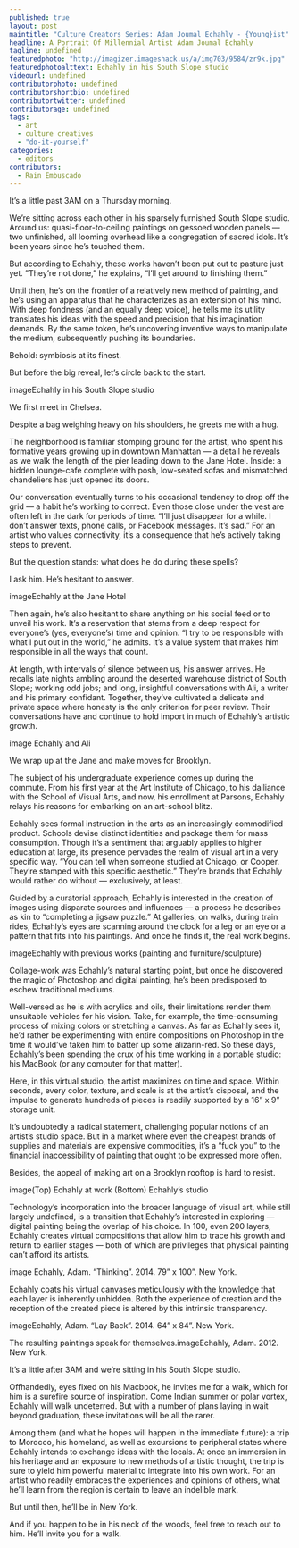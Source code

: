 ```yaml
---
published: true
layout: post
maintitle: "Culture Creators Series: Adam Joumal Echahly - {Young}ist"
headline: A Portrait Of Millennial Artist Adam Joumal Echahly
tagline: undefined
featuredphoto: "http://imagizer.imageshack.us/a/img703/9584/zr9k.jpg"
featuredphotoalttext: Echahly in his South Slope studio
videourl: undefined
contributorphoto: undefined
contributorshortbio: undefined
contributortwitter: undefined
contributorage: undefined
tags: 
  - art
  - culture creatives
  - "do-it-yourself"
categories: 
  - editors
contributors: 
  - Rain Embuscado
---
```


It’s a little past 3AM on a Thursday morning.

We’re sitting across each other in his sparsely furnished South Slope studio. Around us: quasi-floor-to-ceiling paintings on gessoed wooden panels — two unfinished, all looming overhead like a congregation of sacred idols. It’s been years since he’s touched them.

But according to Echahly, these works haven’t been put out to pasture just yet. ”They’re not done,” he explains, “I’ll get around to finishing them.”

Until then, he’s on the frontier of a relatively new method of painting, and he’s using an apparatus that he characterizes as an extension of his mind. With deep fondness (and an equally deep voice), he tells me its utility translates his ideas with the speed and precision that his imagination demands. By the same token, he’s uncovering inventive ways to manipulate the medium, subsequently pushing its boundaries.

Behold: symbiosis at its finest.

But before the big reveal, let’s circle back to the start.

imageEchahly in his South Slope studio

We first meet in Chelsea. 

Despite a bag weighing heavy on his shoulders, he greets me with a hug. 

The neighborhood is familiar stomping ground for the artist, who spent his formative years growing up in downtown Manhattan — a detail he reveals as we walk the length of the pier leading down to the Jane Hotel. Inside: a hidden lounge-cafe complete with posh, low-seated sofas and mismatched chandeliers has just opened its doors.

Our conversation eventually turns to his occasional tendency to drop off the grid — a habit he’s working to correct. Even those close under the vest are often left in the dark for periods of time. “I’ll just disappear for a while. I don’t answer texts, phone calls, or Facebook messages. It’s sad.” For an artist who values connectivity, it’s a consequence that he’s actively taking steps to prevent.

But the question stands: what does he do during these spells?

I ask him. He’s hesitant to answer.

imageEchahly at the Jane Hotel

Then again, he’s also hesitant to share anything on his social feed or to unveil his work. It’s a reservation that stems from a deep respect for everyone’s (yes, everyone’s) time and opinion. “I try to be responsible with what I put out in the world,” he admits. It’s a value system that makes him responsible in all the ways that count.

At length, with intervals of silence between us, his answer arrives. He recalls late nights ambling around the deserted warehouse district of South Slope; working odd jobs; and long, insightful conversations with Ali, a writer and his primary confidant. Together, they’ve cultivated a delicate and private space where honesty is the only criterion for peer review. Their conversations have and continue to hold import in much of Echahly’s artistic growth.

image
Echahly and Ali

We wrap up at the Jane and make moves for Brooklyn.

The subject of his undergraduate experience comes up during the commute. From his first year at the Art Institute of Chicago, to his dalliance with the School of Visual Arts, and now, his enrollment at Parsons, Echahly relays his reasons for embarking on an art-school blitz.

Echahly sees formal instruction in the arts as an increasingly commodified product. Schools devise distinct identities and package them for mass consumption. Though it’s a sentiment that arguably applies to higher education at large, its presence pervades the realm of visual art in a very specific way. “You can tell when someone studied at Chicago, or Cooper. They’re stamped with this specific aesthetic.” They’re brands that Echahly would rather do without — exclusively, at least. 

Guided by a curatorial approach, Echahly is interested in the creation of images using disparate sources and influences — a process he describes as kin to “completing a jigsaw puzzle.” At galleries, on walks, during train rides, Echahly’s eyes are scanning around the clock for a leg or an eye or a pattern that fits into his paintings. And once he finds it, the real work begins. 

imageEchahly with previous works (painting and furniture/sculpture)

Collage-work was Echahly’s natural starting point, but once he discovered the magic of Photoshop and digital painting, he’s been predisposed to eschew traditional mediums. 

Well-versed as he is with acrylics and oils, their limitations render them unsuitable vehicles for his vision. Take, for example, the time-consuming process of mixing colors or stretching a canvas. As far as Echahly sees it, he’d rather be experimenting with entire compositions on Photoshop in the time it would’ve taken him to batter up some alizarin-red. So these days, Echahly’s been spending the crux of his time working in a portable studio: his MacBook (or any computer for that matter).

Here, in this virtual studio, the artist maximizes on time and space. Within seconds, every color, texture, and scale is at the artist’s disposal, and the impulse to generate hundreds of pieces is readily supported by a 16” x 9” storage unit. 

It’s undoubtedly a radical statement, challenging popular notions of an artist’s studio space. But in a market where even the cheapest brands of supplies and materials are expensive commodities, it’s a “fuck you” to the financial inaccessibility of painting that ought to be expressed more often.

Besides, the appeal of making art on a Brooklyn rooftop is hard to resist.

image(Top) Echahly at work (Bottom) Echahly’s studio 

Technology’s incorporation into the broader language of visual art, while still largely undefined, is a transition that Echahly’s interested in exploring — digital painting being the overlap of his choice. In 100, even 200 layers, Echahly creates virtual compositions that allow him to trace his growth and return to earlier stages — both of which are privileges that physical painting can’t afford its artists.

image
Echahly, Adam. “Thinking”. 2014. 79” x 100”. New York.

Echahly coats his virtual canvases meticulously with the knowledge that each layer is inherently unhidden. Both the experience of creation and the reception of the created piece is altered by this intrinsic transparency.

imageEchahly, Adam. “Lay Back”. 2014. 64” x 84”. New York.

The resulting paintings speak for themselves.imageEchahly, Adam. 2012. New York.

It’s a little after 3AM and we’re sitting in his South Slope studio.

Offhandedly, eyes fixed on his Macbook, he invites me for a walk, which for him is a surefire source of inspiration. Come Indian summer or polar vortex, Echahly will walk undeterred. But with a number of plans laying in wait beyond graduation, these invitations will be all the rarer.

Among them (and what he hopes will happen in the immediate future): a trip to Morocco, his homeland, as well as excursions to peripheral states where Echahly intends to exchange ideas with the locals. At once an immersion in his heritage and an exposure to new methods of artistic thought, the trip is sure to yield him powerful material to integrate into his own work. For an artist who readily embraces the experiences and opinions of others, what he’ll learn from the region is certain to leave an indelible mark.

But until then, he’ll be in New York. 

And if you happen to be in his neck of the woods, feel free to reach out to him. He’ll invite you for a walk.
